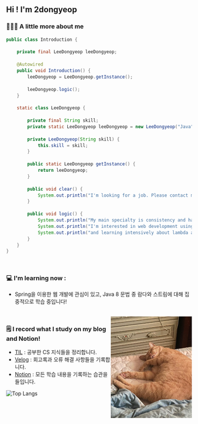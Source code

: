 ## Hi ! I'm 2dongyeop

### 🧑🏻‍💻 A little more about me

```Java
public class Introduction {

    private final LeeDongyeop leeDongyeop;
    
    @Autowired
    public void Introduction() {
        leeDongyeop = LeeDongyeop.getInstance();
        
        leeDongyeop.logic();
    }

    static class LeeDongyeop {

        private final String skill;
        private static LeeDongyeop leeDongyeop = new LeeDongyeop("Java");

        private LeeDongyeop(String skill) {
            this.skill = skill;
        }

        public static LeeDongyeop getInstance() {
            return leeDongyeop;
        }

        public void clear() {
            System.out.println("I'm looking for a job. Please contact me!");
        }
        
        public void logic() {
            System.out.println("My main specialty is consistency and habit of recording.");
            System.out.println("I'm interested in web development using Spring");
            System.out.println("and learning intensively about lambda and streams Java 8 grammar!");
        }
    }
}

```

<br/>

### 💻 I'm learning now :
- Spring을 이용한 웹 개발에 관심이 있고, Java 8 문법 중 람다와 스트림에 대해 집중적으로 학습 중입니다! 

<br/>

<img align="right" src="https://github.com/2dongyeop/2dongyeop/blob/main/horong.jpeg" width=220 />

### 🗒 I record what I study on my blog and Notion! 
- [TIL](https://github.com/2dongyeop/TIL) : 공부한 CS 지식들을 정리합니다. 
- [Velog](https://velog.io/@dongvelop) : 회고록과 오류 해결 사항들을 기록합니다.
- [Notion](https://www.notion.so/leedongyeop/Dongvelop-s-Notion-ver-2aa4b1990311424789421e0c3cae453e) : 모든 학습 내용을 기록하는 습관을 들입니다.


![Top Langs](https://github-readme-stats.vercel.app/api/top-langs/?username=2dongyeop&hide=TeX&layout=compact)

